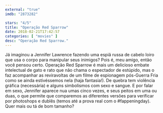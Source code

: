```yaml
---
external: "true"
imdb: "2873282"

stars: "4/5"
title: "Operação Red Sparrow"
date: 2018-02-21T17:42:57
categories: [ "movies" ]
desc: "Operação Red Sparrow."
---
```

Já imaginou a Jennifer Lawrence fazendo uma espiã russa de cabelo loiro que usa o corpo para manipular seus inimigos? Pois é, meu amigo, então você pensou certo. Operação Red Sparrow é mais um delicioso embate intelectual de gato e rato que não chama o espectador de estúpido, mas o faz acompanhar as reviravoltas de um filme de espionagem pós-Guerra Fria como se ainda estivéssemos nela (haja fantasia!). De quebra tem violência gráfica (necessária) e alguns simbolismos com sexo e sangue. E por falar em sexo, Jennifer aparece nua umas cinco vezes, e seus peitos em uma ou duas, o que permite que comparemos as diferentes versões para verificar por photoshops e dublês (temos até a prova real com o #fappeningday). Quer mais ou tá de bom tamanho?
